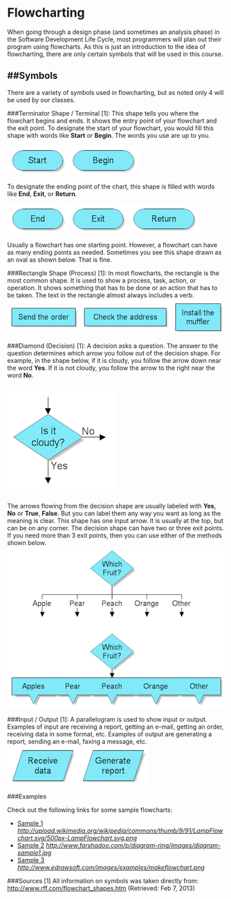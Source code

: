 # Flowcharting

When going through a design phase (and sometimes an analysis phase) in the Software Development Life Cycle, most programmers will plan out their program using flowcharts. As this is just an introduction to the idea of flowcharting, there are only certain symbols that will be used in this course.

##Symbols
---------
There are a variety of symbols used in flowcharting, but as noted only 4 will be used by our classes.

###Terminator Shape / Terminal [1]:
This shape tells you where the flowchart begins and ends. It shows the entry point of your flowchart and the exit point. To designate the start of your flowchart, you would fill this shape with words like **Start** or **Begin**. The words you use are up to you.

<a href="http://www.rff.com/fcs_start.png"><img src="../img/flow_start.png" alt="Terminator Shape (Begin)"></a>

To designate the ending point of the chart, this shape is filled with words like **End**, **Exit**, or **Return**.

<a href="http://www.rff.com/fcs_end.png"><img src="../img/flow_end.png" alt="Terminator Shape (End)"></a>

Usually a flowchart has one starting point. However, a flowchart can have as many ending points as needed. Sometimes you see this shape drawn as an oval as shown below. That is fine.

###Rectangle Shape (Process) [1]:
In most flowcharts, the rectangle is the most common shape. It is used to show a process, task, action, or operation. It shows something that has to be done or an action that has to be taken. The text in the rectangle almost always includes a verb.
<a href="http://www.rff.com/fcs_rect_examples.png"><img src="../img/flow_process.png" alt="Process"></a>

###Diamond (Decision) [1]:
A decision asks a question. The answer to the question determines which arrow you follow out of the decision shape. For example, in the shape below, if it is cloudy, you follow the arrow down near the word **Yes**. If it is not cloudy, you follow the arrow to the right near the word **No**.

<a href="http://www.rff.com/fcs_cloudy.png"><img src="../img/flow_decision_single.png" alt="Decision"></a>

The arrows flowing from the decision shape are usually labeled with **Yes**, **No** or **True**, **False**. But you can label them any way you want as long as the meaning is clear. This shape has one input arrow. It is usually at the top, but can be on any corner. The decision shape can have two or three exit points. If you need more than 3 exit points, then you can use either of the methods shown below.
<a href="http://www.rff.com/fcs_multi_decision.png"><img src="../img/flow_decision_multi.png" alt="Decision (Multiple)"></a>


###Input / Output [1]:
A parallelogram is used to show input or output. Examples of input are receiving a report, getting an e-mail, getting an order, receiving data in some format, etc. Examples of output are generating a report, sending an e-mail, faxing a message, etc.
<a href="http://www.rff.com/fcs_parallelograms.png"><img src="../img/flow_input_output.png" alt="Input / Output"></a>


###Examples

Check out the following links for some sample flowcharts:
* <a href="../img/flow_example_lamp.png">Sample 1</a> _http://upload.wikimedia.org/wikipedia/commons/thumb/9/91/LampFlowchart.svg/500px-LampFlowchart.svg.png_
* <a href="../img/flow_example_software.jpgg">Sample 2</a> _http://www.farshadoo.com/p/diagram-ring/images/diagram-sample1.jpg_
* <a href="../img/flow_example_dare.png">Sample 3</a>  _http://www.edrawsoft.com/images/examples/makeflowchart.png_

###Sources
[1] All information on symbols was taken directly from: http://www.rff.com/flowchart_shapes.htm (Retrieved: Feb 7, 2013)